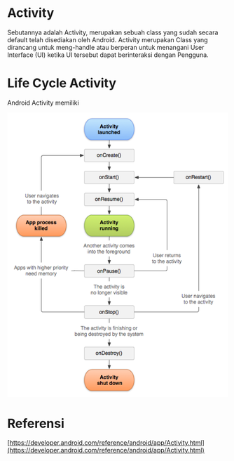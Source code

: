 # Activity

Sebutannya adalah Activity, merupakan sebuah class yang sudah secara default telah disediakan oleh Android. Activity merupakan Class yang dirancang untuk meng-handle atau berperan untuk menangani User Interface \(UI\) ketika UI tersebut dapat berinteraksi dengan Pengguna.

# Life Cycle Activity

Android Activity memiliki 

![](/assets/1_BmgNxyQaWUflgZDK96i9cg.png)

# Referensi

[https://developer.android.com/reference/android/app/Activity.html](https://developer.android.com/reference/android/app/Activity.html)

